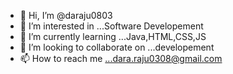 - 👋 Hi, I’m @daraju0803
- 👀 I’m interested in ...Software Developement
- 🌱 I’m currently learning ...Java,HTML,CSS,JS
- 💞️ I’m looking to collaborate on ...developement 
- 📫 How to reach me ...dara.raju0308@gmail.com

<!---
daraju0803/daraju0803 is a ✨ special ✨ repository because its `README.md` (this file) appears on your GitHub profile.
You can click the Preview link to take a look at your changes.
--->
